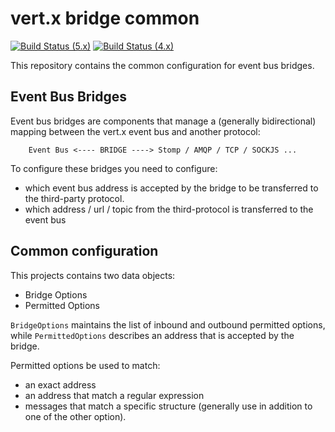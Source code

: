 # vert.x bridge common

[![Build Status (5.x)](https://github.com/vert-x3/vertx-bridge-common/actions/workflows/ci-5.x.yml/badge.svg)](https://github.com/vert-x3/vertx-bridge-common/actions/workflows/ci-5.x.yml)
[![Build Status (4.x)](https://github.com/vert-x3/vertx-bridge-common/actions/workflows/ci-4.x.yml/badge.svg)](https://github.com/vert-x3/vertx-bridge-common/actions/workflows/ci-4.x.yml)

This repository contains the common configuration for event bus bridges.

## Event Bus Bridges

Event bus bridges are components that manage a (generally bidirectional) mapping between the vert.x event bus and another protocol:

```
    Event Bus <---- BRIDGE ----> Stomp / AMQP / TCP / SOCKJS ...
```

To configure these bridges you need to configure:

* which event bus address is accepted by the bridge to be transferred to the third-party protocol.
* which address / url / topic from the third-protocol is transferred to the event bus

## Common configuration

This projects contains two data objects:

* Bridge Options
* Permitted Options

`BridgeOptions` maintains the list of inbound and outbound permitted options, while `PermittedOptions` describes an address that is accepted by the bridge.

Permitted options be used to match:

* an exact address
* an address that match a regular expression
* messages that match a specific structure (generally use in addition to one of the other option).


